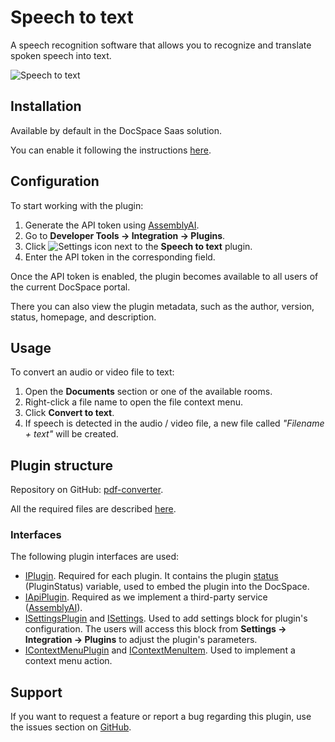 # Speech to text

A speech recognition software that allows you to recognize and translate spoken speech into text.

![Speech to text](/assets/images/docspace/speech-to-text.png)

## Installation

Available by default in the DocSpace Saas solution.

You can enable it following the instructions [here](../usage-sdk/adding-plugin.md#enabling-system-plugins).

## Configuration

To start working with the plugin:

1. Generate the API token using [AssemblyAI](https://www.assemblyai.com/).
2. Go to **Developer Tools -> Integration -> Plugins**.
3. Click ![Settings icon](/assets/images/docspace/settings-icon.png) next to the **Speech to text** plugin.
4. Enter the API token in the corresponding field.

Once the API token is enabled, the plugin becomes available to all users of the current DocSpace portal. 

There you can also view the plugin metadata, such as the author, version, status, homepage, and description.

## Usage

To convert an audio or video file to text:

1. Open the **Documents** section or one of the available rooms.
2. Right-click a file name to open the file context menu.
3. Click **Convert to text**.
4. If speech is detected in the audio / video file, a new file called *"Filename + text"* will be created.

## Plugin structure

Repository on GitHub: [pdf-converter](https://github.com/ONLYOFFICE/docspace-plugins/tree/master/pdf-converter).

All the required files are described [here](../usage-sdk/plugin-structure.md).

### Interfaces

The following plugin interfaces are used:

- [IPlugin](../usage-sdk/coding-plugin/plugin-types/plugin.md). Required for each plugin. It contains the plugin [status](../usage-sdk/coding-plugin/plugin-types/plugin.md#status) (PluginStatus) variable, used to embed the plugin into the DocSpace.
- [IApiPlugin](../usage-sdk/coding-plugin/plugin-types/apiplugin.md). Required as we implement a third-party service ([AssemblyAI](https://www.assemblyai.com/)).
- [ISettingsPlugin](../usage-sdk/coding-plugin/plugin-types/settingsplugin.md) and [ISettings](https://github.com/ONLYOFFICE/docspace-plugin-sdk/blob/master/src/interfaces/settings/ISettings.ts). Used to add settings block for plugin's configuration. The users will access this block from **Settings -> Integration -> Plugins** to adjust the plugin's parameters.
- [IContextMenuPlugin](../usage-sdk/coding-plugin/plugin-types/contextmenuplugin.md) and [IContextMenuItem](../usage-sdk/coding-plugin/plugin-items/contextmenuitem.md). Used to implement a context menu action.

## Support

If you want to request a feature or report a bug regarding this plugin, use the issues section on [GitHub](https://github.com/ONLYOFFICE/docspace-plugins/issues).
